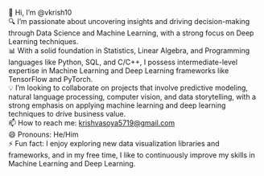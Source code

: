 👋 Hi, I’m @vkrish10  
🔍 I’m passionate about uncovering insights and driving decision-making through Data Science and Machine Learning, with a strong focus on Deep Learning techniques.  
📊 With a solid foundation in Statistics, Linear Algebra, and Programming languages like Python, SQL, and C/C++, I possess intermediate-level expertise in Machine Learning and Deep Learning frameworks like TensorFlow and PyTorch.  
💡 I’m looking to collaborate on projects that involve predictive modeling, natural language processing, computer vision, and data storytelling, with a strong emphasis on applying machine learning and deep learning techniques to drive business value.  
📫 How to reach me: krishvasoya5719@gmail.com  
😄 Pronouns: He/Him  
⚡ Fun fact: I enjoy exploring new data visualization libraries and frameworks, and in my free time, I like to continuously improve my skills in Machine Learning and Deep Learning.  
<!---
vkrish10/vkrish10 is a ✨ special ✨ repository because its `README.md` (this file) appears on your GitHub profile.
You can click the Preview link to take a look at your changes.
--->
